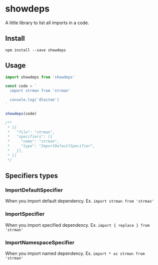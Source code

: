# showdeps

A little library to list all imports in a code.

## Install

```
npm install --save showdeps
```

## Usage

```javascript
import showdeps from 'showdeps'

const code = `
  import strman from 'strman'

  console.log('dleitee')
`

showdeps(code)

/**
 * [{
 *   "file": "strman",
 *   "specifiers": [{
 *     "name": "strman",
 *     "type": "ImportDefaultSpecifier",
 *   }],
 * }]
 */
```

## Specifiers types

### ImportDefaultSpecifier

When you import default dependency. Ex. `import strman from 'strman'`

### ImportSpecifier

When you import specified dependency. Ex. `import { replace } from 'strman'`

### ImportNamespaceSpecifier

When you import named dependency. Ex. `import * as strman from 'strman'`



